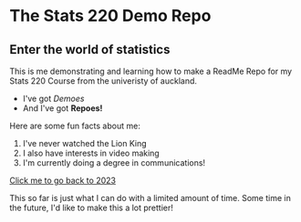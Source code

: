 # The Stats 220 Demo Repo

## Enter the world of statistics

This is me demonstrating and learning how to make a ReadMe Repo for my Stats 220 Course from the univeristy of auckland.

 * I've got *Demoes*
 * And I've got **Repoes!**

Here are some fun facts about me:
 1. I've never watched the Lion King
 2. I also have interests in video making
 3. I'm currently doing a degree in communications!

[Click me to go back to 2023](https://doodles.google/doodle/new-years-eve-2023/)

This so far is just what I can do with a limited amount of time. Some time in the future, I'd like to make this a lot prettier!
